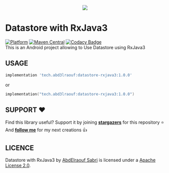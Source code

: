 <p align="center"><img src="https://i.imgur.com/8ftGkW5.png"></p>

Datastore with RxJava3
=================

[![Platform](https://img.shields.io/badge/platform-android-green.svg)](http://developer.android.com/index.html)
[![Maven Central](https://img.shields.io/maven-central/v/tech.abd3lraouf/datastore-rxjava3)](https://search.maven.org/artifact/tech.abd3lraouf/datastore-rxjava3)
[![Codacy Badge](https://app.codacy.com/project/badge/Grade/0cde1bede5b34178b88fff437f046f13)](https://www.codacy.com/gh/AbdElraoufSabri/DatastoreWithRxJava3/dashboard?utm_source=github.com&amp;utm_medium=referral&amp;utm_content=AbdElraoufSabri/DatastoreWithRxJava3&amp;utm_campaign=Badge_Grade)
<br>
This is an Android project allowing to Use Datastore using RxJava3

USAGE
-----

```groovy
implementation 'tech.abd3lraouf:datastore-rxjava3:1.0.0'
```
or

```kotlin
implementation("tech.abd3lraouf:datastore-rxjava3:1.0.0")
```

SUPPORT ❤️
-----

Find this library useful? Support it by joining [**stargazers**](https://github.com/AbdElraoufSabri/DatastoreWithRxJava3/stargazers) for this repository ⭐️
<br/>
And [**follow me**](https://github.com/AbdElraoufSabri?tab=followers) for my next creations 👍

LICENCE
-----

Datastore with RxJava3 by [AbdElraouf Sabri](https://abd3lraouf.tech) is licensed under a [Apache License 2.0](http://www.apache.org/licenses/LICENSE-2.0).
